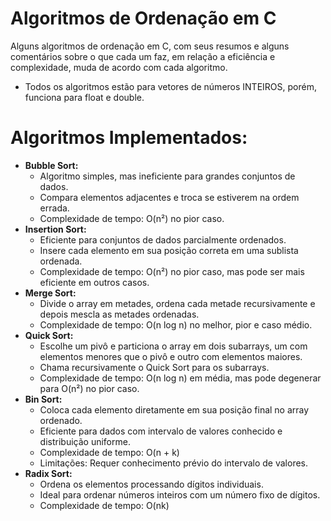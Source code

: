 # Algoritmos de Ordenação em C
Alguns algoritmos de ordenação em C, com seus resumos e alguns comentários sobre o que cada um faz,
em relação a eficiência e complexidade, muda de acordo com cada algoritmo. 

- Todos os algoritmos estão para vetores de números INTEIROS, porém, funciona para float e double.


# Algoritmos Implementados:

-   **Bubble Sort:**
    -   Algoritmo simples, mas ineficiente para grandes conjuntos de dados.
    -   Compara elementos adjacentes e troca se estiverem na ordem errada.
    -   Complexidade de tempo: O(n²) no pior caso.
-   **Insertion Sort:**
    -   Eficiente para conjuntos de dados parcialmente ordenados.
    -   Insere cada elemento em sua posição correta em uma sublista ordenada.
    -   Complexidade de tempo: O(n²) no pior caso, mas pode ser mais eficiente em outros casos.
-   **Merge Sort:**
    -   Divide o array em metades, ordena cada metade recursivamente e depois mescla as metades ordenadas.
    -   Complexidade de tempo: O(n log n) no melhor, pior e caso médio.
-   **Quick Sort:**
    -   Escolhe um pivô e particiona o array em dois subarrays, um com elementos menores que o pivô e outro com elementos maiores.
    -   Chama recursivamente o Quick Sort para os subarrays.
    -   Complexidade de tempo: O(n log n) em média, mas pode degenerar para O(n²) no pior caso.
-   **Bin Sort:**
    -  Coloca cada elemento diretamente em sua posição final no array ordenado. 
    - Eficiente para dados com intervalo de valores conhecido e distribuição uniforme. 
    - Complexidade de tempo: O(n + k) 
    - Limitações: Requer conhecimento prévio do intervalo de valores.
-   **Radix Sort:**
    -  Ordena os elementos processando dígitos individuais.
    - Ideal para ordenar números inteiros com um número fixo de dígitos.
    - Complexidade de tempo: O(nk)
